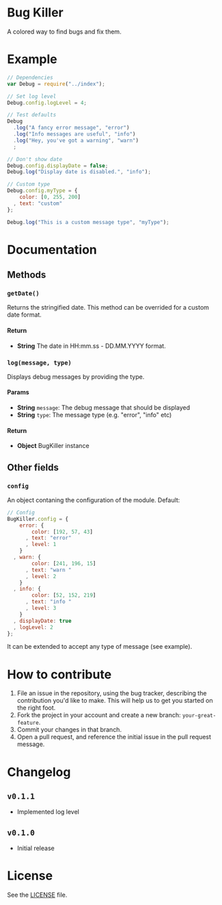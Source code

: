 Bug Killer
==========
A colored way to find bugs and fix them.

# Example

```js
// Dependencies
var Debug = require("../index");

// Set log level
Debug.config.logLevel = 4;

// Test defaults
Debug
  .log("A fancy error message", "error")
  .log("Info messages are useful", "info")
  .log("Hey, you've got a warning", "warn")
  ;

// Don't show date
Debug.config.displayDate = false;
Debug.log("Display date is disabled.", "info");

// Custom type
Debug.config.myType = {
    color: [0, 255, 200]
  , text: "custom"
};

Debug.log("This is a custom message type", "myType");
```

# Documentation

## Methods

### `getDate()`
Returns the stringified date. This method can be overrided for a custom date format.

#### Return
- **String** The date in HH:mm.ss - DD.MM.YYYY format.

### `log(message, type)`
Displays debug messages by providing the type.

#### Params
- **String** `message`: The debug message that should be displayed
- **String** `type`: The message type (e.g. "error", "info" etc)

#### Return
- **Object** BugKiller instance


## Other fields

### `config`
An object contaning the configuration of the module.
Default:

```js
// Config
BugKiller.config = {
    error: {
        color: [192, 57, 43]
      , text: "error"
      , level: 1
    }
  , warn: {
        color: [241, 196, 15]
      , text: "warn "
      , level: 2
    }
  , info: {
        color: [52, 152, 219]
      , text: "info "
      , level: 3
    }
  , displayDate: true
  , logLevel: 2
};
```

It can be extended to accept any type of message (see example).

# How to contribute

1. File an issue in the repository, using the bug tracker, describing the
   contribution you'd like to make. This will help us to get you started on the
   right foot.
2. Fork the project in your account and create a new branch:
   `your-great-feature`.
3. Commit your changes in that branch.
4. Open a pull request, and reference the initial issue in the pull request
   message.

# Changelog

## `v0.1.1`
 - Implemented log level

## `v0.1.0`
 - Initial release

# License
See the [LICENSE](/LICENSE) file.
